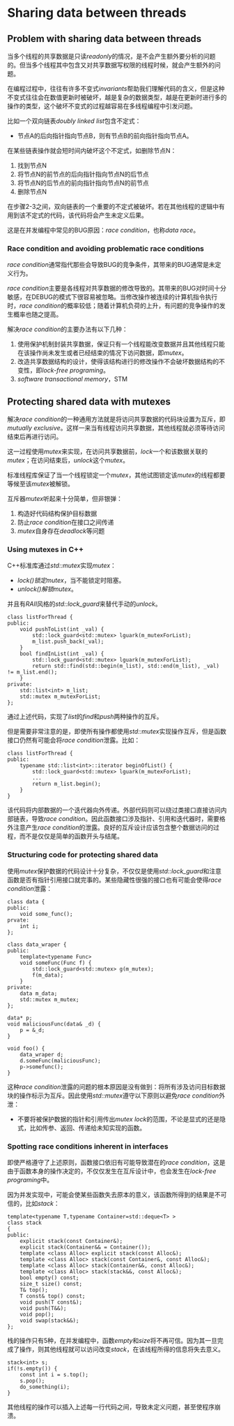 # Sharing data between threads

## Problem with sharing data between threads

当多个线程的共享数据是只读*readonly*的情况，是不会产生额外要分析的问题的。但当多个线程其中包含又对共享数据写权限的线程时候，就会产生额外的问题。

在编程过程中，往往有许多不变式*invariants*帮助我们理解代码的含义，但是这种不变式往往会在数值更新时被破坏，越是复杂的数据类型，越是在更新时进行多的操作的类型，这个破坏不变式的过程越容易在多线程编程中引发问题。

比如一个双向链表*doubly linked list*包含不定式：

- 节点A的后向指针指向节点B，则有节点B的前向指针指向节点A。

在某些链表操作就会短时间内破坏这个不定式，如删除节点N：

1. 找到节点N
2. 将节点N的前节点的后向指针指向节点N的后节点
3. 将节点N的后节点的前向指针指向节点N的前节点
4. 删除节点N

在步骤2-3之间，双向链表的一个重要的不定式被破坏。若在其他线程的逻辑中有用到该不定式的代码，该代码将会产生未定义后果。

这是在并发编程中常见的BUG原因：*race condition*，也称*data race*。

### Race condition and avoiding problematic race conditions

*race condition*通常指代那些会导致BUG的竞争条件，其带来的BUG通常是未定义行为。

*race condition*主要是各线程对共享数据的修改导致的。其带来的BUG对时间十分敏感，在DEBUG的模式下很容易被忽略。当修改操作被连续的计算机指令执行时，*race condition*的概率较低；随着计算机负荷的上升，有问题的竞争操作的发生概率也随之提高。

解决*race condition*的主要办法有以下几种：

1. 使用保护机制封装共享数据，保证只有一个线程能改变数据并且其他线程只能在该操作尚未发生或者已经结束的情况下访问数据，即*mutex*。
2. 改造共享数据结构的设计，使得该结构进行的修改操作不会破坏数据结构的不变性，即*lock-free programing*。
3. *software transactional memory*，STM

## Protecting shared data with mutexes

解决*race condition*的一种通用方法就是将访问共享数据的代码块设置为互斥，即*mutually exclusive*。这样一来当有线程访问共享数据，其他线程就必须等待访问结束后再进行访问。

这一过程使用*mutex*来实现，在访问共享数据前，*lock*一个和该数据关联的*mutex*；在访问结束后，*unlock*这个*mutex*。

标准线程库保证了当一个线程锁定一个*mutex*，其他试图锁定该*mutex*的线程都要等候至该*mutex*被解锁。

互斥器*mutex*听起来十分简单，但非银弹：
1. 构造好代码结构保护目标数据
2. 防止*race condition*在接口之间传递
3. *mutex*自身存在*deadlock*等问题

### Using mutexes in C++

C++标准库通过*std::mutex*实现*mutex*：
- *lock()*锁定*mutex*，当不能锁定时阻塞。
- *unlock()*解锁*mutex*。

并且有*RAII*风格的*std::lock_guard*来替代手动的*unlock*。

    class listForThread {
    public:
        void pushToList(int _val) {
            std::lock_guard<std::mutex> lguark(m_mutexForList);
            m_list.push_back(_val);
        }
        bool findInList(int _val) {
            std::lock_guard<std::mutex> lguark(m_mutexForList);
            return std::find(std::begin(m_list), std::end(m_list), _val) != m_list.end();
        }
    private:
        std::list<int> m_list;
        std::mutex m_mutexForList;
    };

通过上述代码，实现了*list*的*find*和*push*两种操作的互斥。

但是需要非常注意的是，即使所有操作都使用*std::mutex*实现操作互斥，但是函数接口仍然有可能会将*race condition*泄露。比如：

    class listForThread {
    public:
        typename std::list<int>::iterator beginOfList() {
            std::lock_guard<std::mutex> lguark(m_mutexForList);
            ...
            return m_list.begin();
        }
    }

该代码将内部数据的一个迭代器向外传递。外部代码则可以绕过类接口直接访问内部链表，导致*race condition*。因此函数接口涉及指针、引用和迭代器时，需要格外注意产生*race condition*的泄露。良好的互斥设计应该包含整个数据访问的过程，而不是仅仅是简单的函数开头与结尾。

### Structuring code for protecting shared data

使用*mutex*保护数据的代码设计十分复杂，不仅仅是使用*std::lock_guard*和注意函数是否有指针引用接口就完事的。某些隐藏性很强的接口也有可能会使得*race condition*泄露：

    class data {
    public:
        void some_func();
    prvate:
        int i;
    };

    class data_wraper {
    public:
        template<typename Func>
        void someFunc(Func f) {
            std::lock_guard<std::mutex> g(m_mutex);
            f(m_data);
        }
    private:
        data m_data;
        std::mutex m_mutex;
    };

    data* p;
    void maliciousFunc(data& _d) {
        p = &_d;
    }

    void foo() {
        data_wraper d;
        d.someFunc(maliciousFunc);
        p->somefunc();
    }

这种*race condition*泄露的问题的根本原因是没有做到：将所有涉及访问目标数据块的操作标示为互斥。因此使用*std::mutex*遵守以下原则以避免*race condition*外泄：

- 不要将被保护数据的指针和引用传出*mutex lock*的范围，不论是显式的还是隐式，比如传参、返回、传递给未知实现的函数。

### Spotting race conditions inherent in interfaces

即使严格遵守了上述原则，函数接口依旧有可能导致潜在的*race condition*，这是由于函数本身的操作决定的，不仅仅发生在互斥设计中，也会发生在*lock-free programing*中。

因为并发实现中，可能会使某些函数失去原本的意义，该函数所得到的结果是不可信的，比如*stack*：

    template<typename T,typename Container=std::deque<T> >
    class stack
    {
    public:
        explicit stack(const Container&);
        explicit stack(Container&& = Container());
        template <class Alloc> explicit stack(const Alloc&);
        template <class Alloc> stack(const Container&, const Alloc&);
        template <class Alloc> stack(Container&&, const Alloc&);
        template <class Alloc> stack(stack&&, const Alloc&);
        bool empty() const;
        size_t size() const;
        T& top();
        T const& top() const;
        void push(T const&);
        void push(T&&);
        void pop();
        void swap(stack&&);
    };


栈的操作只有5种，在并发编程中，函数*empty*和*size*将不再可信。因为其一旦完成了操作，则其他线程就可以访问改变*stack*，在该线程所得的信息将失去意义。

    stack<int> s;
    if(!s.empty()) {
        const int i = s.top();
        s.pop();
        do_something(i);
    }

其他线程的操作可以插入上述每一行代码之间，导致未定义问题，甚至使程序崩溃。

